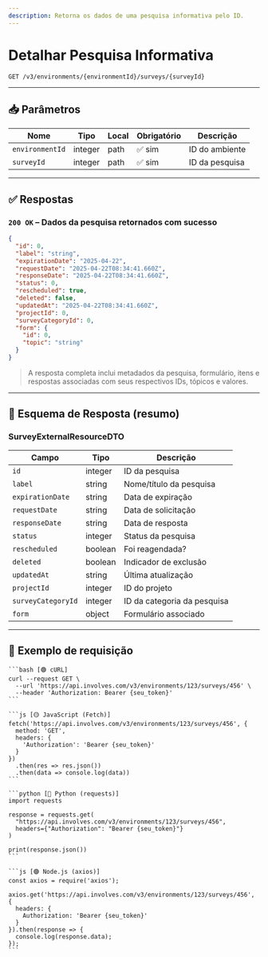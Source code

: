```yaml
---
description: Retorna os dados de uma pesquisa informativa pelo ID.
---
```


# Detalhar Pesquisa Informativa

`GET /v3/environments/{environmentId}/surveys/{surveyId}`

***

## 📥 Parâmetros

| Nome            | Tipo    | Local | Obrigatório | Descrição      |
| --------------- | ------- | ----- | ----------- | -------------- |
| `environmentId` | integer | path  | ✅ sim       | ID do ambiente |
| `surveyId`      | integer | path  | ✅ sim       | ID da pesquisa |

***

## ✅ Respostas

### `200 OK` – Dados da pesquisa retornados com sucesso

```json
{
  "id": 0,
  "label": "string",
  "expirationDate": "2025-04-22",
  "requestDate": "2025-04-22T08:34:41.660Z",
  "responseDate": "2025-04-22T08:34:41.660Z",
  "status": 0,
  "rescheduled": true,
  "deleted": false,
  "updatedAt": "2025-04-22T08:34:41.660Z",
  "projectId": 0,
  "surveyCategoryId": 0,
  "form": {
    "id": 0,
    "topic": "string"
  }
}
```

> A resposta completa inclui metadados da pesquisa, formulário, itens e respostas associadas com seus respectivos IDs, tópicos e valores.

***

## 🧬 Esquema de Resposta (resumo)

### SurveyExternalResourceDTO

| Campo              | Tipo    | Descrição                   |
| ------------------ | ------- | --------------------------- |
| `id`               | integer | ID da pesquisa              |
| `label`            | string  | Nome/título da pesquisa     |
| `expirationDate`   | string  | Data de expiração           |
| `requestDate`      | string  | Data de solicitação         |
| `responseDate`     | string  | Data de resposta            |
| `status`           | integer | Status da pesquisa          |
| `rescheduled`      | boolean | Foi reagendada?             |
| `deleted`          | boolean | Indicador de exclusão       |
| `updatedAt`        | string  | Última atualização          |
| `projectId`        | integer | ID do projeto               |
| `surveyCategoryId` | integer | ID da categoria da pesquisa |
| `form`             | object  | Formulário associado        |

***

## 📘 Exemplo de requisição

````tabs
```bash [🟢 cURL]
curl --request GET \
  --url 'https://api.involves.com/v3/environments/123/surveys/456' \
  --header 'Authorization: Bearer {seu_token}'
```

```js [🟡 JavaScript (Fetch)]
fetch('https://api.involves.com/v3/environments/123/surveys/456', {
  method: 'GET',
  headers: {
    'Authorization': 'Bearer {seu_token}'
  }
})
  .then(res => res.json())
  .then(data => console.log(data))
```

```python [🔵 Python (requests)]
import requests

response = requests.get(
  "https://api.involves.com/v3/environments/123/surveys/456",
  headers={"Authorization": "Bearer {seu_token}"}
)

print(response.json())
```

```js [🟣 Node.js (axios)]
const axios = require('axios');

axios.get('https://api.involves.com/v3/environments/123/surveys/456', {
  headers: {
    Authorization: 'Bearer {seu_token}'
  }
}).then(response => {
  console.log(response.data);
});
```
````
